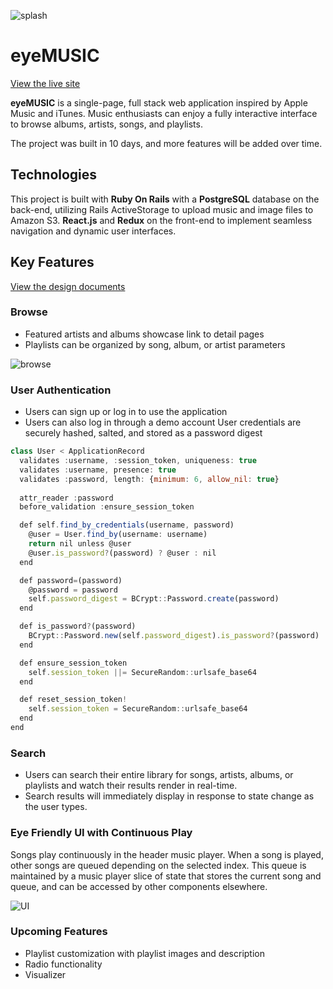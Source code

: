 ![splash]
# eyeMUSIC

[View the live site](https://eyemusic.herokuapp.com/ "eyeMUSIC")

**eyeMUSIC** is a single-page, full stack web application inspired by Apple Music and iTunes. Music enthusiasts can enjoy a fully interactive interface to browse albums, artists, songs, and playlists.

The project was built in 10 days, and more features will be added over time.


## Technologies

This project is built with **Ruby On Rails** with a **PostgreSQL** database on the back-end, utilizing Rails ActiveStorage to upload music and image files to Amazon S3. **React.js** and **Redux** on the front-end to implement seamless navigation and dynamic user interfaces.


## Key Features

[View the design documents](https://github.com/kmoonwright/eyeMusic_fullstack/wiki "eyeMUSIC Wiki")

### Browse
* Featured artists and albums showcase link to detail pages
* Playlists can be organized by song, album, or artist parameters

![browse]

### User Authentication
* Users can sign up or log in to use the application
* Users can also log in through a demo account
User credentials are securely hashed, salted, and stored as a password digest

```javascript
class User < ApplicationRecord
  validates :username, :session_token, uniqueness: true
  validates :username, presence: true
  validates :password, length: {minimum: 6, allow_nil: true}
  
  attr_reader :password
  before_validation :ensure_session_token

  def self.find_by_credentials(username, password)
    @user = User.find_by(username: username)
    return nil unless @user
    @user.is_password?(password) ? @user : nil
  end

  def password=(password)
    @password = password
    self.password_digest = BCrypt::Password.create(password)
  end

  def is_password?(password)
    BCrypt::Password.new(self.password_digest).is_password?(password)
  end

  def ensure_session_token
    self.session_token ||= SecureRandom::urlsafe_base64
  end

  def reset_session_token!
    self.session_token = SecureRandom::urlsafe_base64
  end
end
```

### Search

* Users can search their entire library for songs, artists, albums, or playlists and watch their results render in real-time. 
* Search results will immediately display in response to state change as the user types.

### Eye Friendly UI with Continuous Play

Songs play continuously in the header music player. When a song is played, other songs are queued depending on the selected index. This queue is maintained by a music player slice of state that stores the current song and queue, and can be accessed by other components elsewhere.

![UI]


### Upcoming Features
* Playlist customization with playlist images and description
* Radio functionality
* Visualizer

[logo]: https://github.com/kmoonwright/eyeMusic_fullstack/blob/master/app/assets/images/icon-eyemusic-logo.png "eyeMUSIC Logo"
[splash]: https://publicchum.s3-us-west-1.amazonaws.com/eyeMusic-splash2.png "eyeMUSIC Splash"
[ui]: https://publicchum.s3-us-west-1.amazonaws.com/eyeMusic-ui.png "eyeMUSIC UI"
[browse]: https://publicchum.s3-us-west-1.amazonaws.com/eyeMusic-splash3.png "eyeMUSIC Browse"

